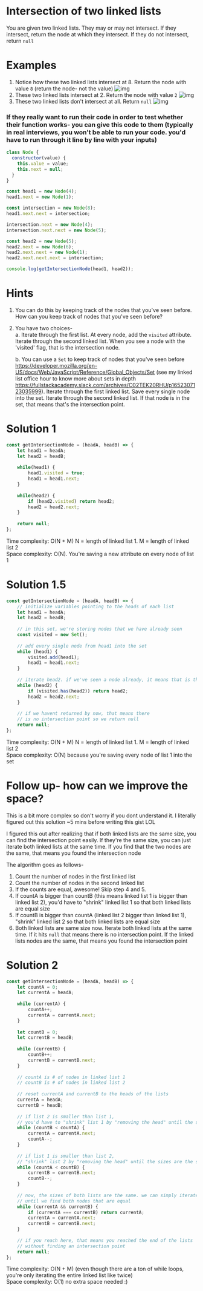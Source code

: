 # Intersection of two linked lists
You are given two linked lists. They may or may not intersect. If they intersect, return the node at which they intersect. If they do not intersect, return `null`

# Examples
1. Notice how these two linked lists intersect at 8. Return the node with value `8` (return the node- not the value)
![img](https://imgur.com/jZ6tDnw.jpeg)
2. These two linked lists intersect at 2. Return the node with value `2`
![img](https://imgur.com/kDustEt.jpeg)
3. These two linked lists don't intersect at all. Return `null`
![img](https://i.imgur.com/3h2dzPu.jpg)

### If they really want to run their code in order to test whether their function works- you can give this code to them (typically in real interviews, you won't be able to run your code. you'd have to run through it line by line with your inputs)
```js
class Node {
  constructor(value) {
    this.value = value;
    this.next = null;
  }
}

const head1 = new Node(4);
head1.next = new Node(1);

const intersection = new Node(8);
head1.next.next = intersection;

intersection.next = new Node(4);
intersection.next.next = new Node(5);

const head2 = new Node(5);
head2.next = new Node(6);
head2.next.next = new Node(1);
head2.next.next.next = intersection;

console.log(getIntersectionNode(head1, head2));
```

# Hints
1. You can do this by keeping track of the nodes that you've seen before. How can you keep track of nodes that you've seen before?
2. You have two choices-   
   a. Iterate through the first list. At every node, add the `visited` attribute. Iterate through the second linked list. When you see a node with the 'visited' flag, that is the intersection node.  
       
   b. You can use a `Set` to keep track of nodes that you've seen before https://developer.mozilla.org/en-US/docs/Web/JavaScript/Reference/Global_Objects/Set (see my linked list office hour to know more about sets in depth https://fullstackacademy.slack.com/archives/C02TEK20RHU/p1652307123035999). Iterate through the first linked list. Save every single node into the set. Iterate through the second linked list. If that node is in the set, that means that's the intersection point. 

# Solution 1
```js
const getIntersectionNode = (headA, headB) => {
    let head1 = headA;
    let head2 = headB;
    
    while(head1) {
        head1.visited = true;
        head1 = head1.next;
    }
    
    while(head2) {
        if (head2.visited) return head2;
        head2 = head2.next;
    }
    
    return null;
};
```
Time complexity: O(N + M) N = length of linked list 1. M = length of linked list 2  
Space complexity: O(N). You're saving a new attribute on every node of list 1   

# Solution 1.5
```js
const getIntersectionNode = (headA, headB) => {
    // initialize variables pointing to the heads of each list
    let head1 = headA;
    let head2 = headB;
    
    // in this set, we're storing nodes that we have already seen
    const visited = new Set();
    
    // add every single node from head1 into the set
    while (head1) {
        visited.add(head1);
        head1 = head1.next;
    }
    
    // iterate head2. if we've seen a node already, it means that is the intersection point
    while (head2) {
        if (visited.has(head2)) return head2;
        head2 = head2.next;
    }
    
    // if we havent returned by now, that means there 
    // is no intersection point so we return null
    return null;
};
```
Time complexity: O(N + M) N = length of linked list 1. M = length of linked list 2   
Space complexity: O(N) because you're saving every node of list 1 into the set    

# Follow up- how can we improve the space?
This is a bit more complex so don't worry if you dont understand it. I literally figured out this solution ~5 mins before writing this gist LOL  
  
I figured this out after realizing that if both linked lists are the same size, you can find the intersection point easily. If they're the same size, you can just iterate both linked lists at the same time. If you find that the two nodes are the same, that means you found the intersection node  
   
The algorithm goes as follows-
1. Count the number of nodes in the first linked list
2. Count the number of nodes in the second linked list
3. If the counts are equal, awesome! Skip step 4 and 5.
4. If countA is bigger than countB (this means linked list 1 is bigger than linked list 2), you'd have to "shrink" linked list 1 so that both linked lists are equal size
5. If countB is bigger than countA (linked list 2 bigger than linked list 1), "shrink" linked list 2 so that both linked lists are equal size
6. Both linked lists are same size now. Iterate both linked lists at the same time. If it hits `null` that means there is no intersection point. If the linked lists nodes are the same, that means you found the intersection point

# Solution 2
```js
const getIntersectionNode = (headA, headB) => {
    let countA = 0;
    let currentA = headA;
    
    while (currentA) {
        countA++;
        currentA = currentA.next;
    }
    
    let countB = 0;
    let currentB = headB;
    
    while (currentB) {
        countB++;
        currentB = currentB.next;
    }
    
    // countA is # of nodes in linked list 1
    // countB is # of nodes in linked list 2
    
    // reset currentA and currentB to the heads of the lists
    currentA = headA;
    currentB = headB;
    
    // if list 2 is smaller than list 1,
    // you'd have to "shrink" list 1 by "removing the head" until the sizes are the same
    while (countB < countA) {
        currentA = currentA.next;
        countA--;
    }
    
    // if list 1 is smaller than list 2,
    // "shrink" list 2 by "removing the head" until the sizes are the same
    while (countA < countB) {
        currentB = currentB.next;
        countB--;
    }
    
    // now, the sizes of both lists are the same. we can simply iterate one node at a time
    // until we find both nodes that are equal
    while (currentA && currentB) {
        if (currentA === currentB) return currentA;
        currentA = currentA.next;
        currentB = currentB.next;
    }
    
    // if you reach here, that means you reached the end of the lists
    // without finding an intersection point
    return null;
};
```
Time complexity: O(N + M) (even though there are a ton of while loops, you're only iterating the entire linked list like twice)  
Space complexity: O(1) no extra space needed :) 
